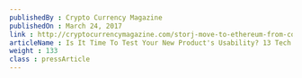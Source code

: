```yaml
---
publishedBy : Crypto Currency Magazine
publishedOn : March 24, 2017
link : http://cryptocurrencymagazine.com/storj-move-to-ethereum-from-counterparty
articleName : Is It Time To Test Your New Product's Usability? 13 Tech Experts Weigh In
weight : 133 
class : pressArticle
---
```

